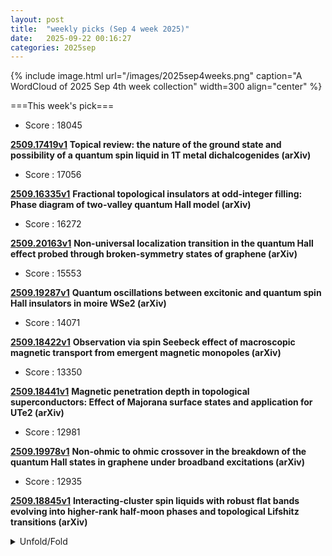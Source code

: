 ```yaml
---
layout: post
title:  "weekly picks (Sep 4 week 2025)"
date:   2025-09-22 00:16:27
categories: 2025sep
---
```


{% include image.html url="/images/2025sep4weeks.png" caption="A WordCloud of 2025 Sep 4th week collection" width=300 align="center" %}




===This week's pick===


* Score : 18045

**[2509.17419v1](https://arxiv.org/abs/2509.17419)** **Topical review: the nature of the ground state and possibility of a quantum spin liquid in 1T metal dichalcogenides (arXiv)**


* Score : 17056

**[2509.16335v1](https://arxiv.org/abs/2509.16335)** **Fractional topological insulators at odd-integer filling: Phase diagram of two-valley quantum Hall model (arXiv)**

* Score : 16272

**[2509.20163v1](https://arxiv.org/abs/2509.20163)** **Non-universal localization transition in the quantum Hall effect probed through broken-symmetry states of graphene (arXiv)**


* Score : 15553


**[2509.19287v1](https://arxiv.org/abs/2509.19287)** **Quantum oscillations between excitonic and quantum spin Hall insulators in moire WSe2 (arXiv)**


* Score : 14071

**[2509.18422v1](https://arxiv.org/abs/2509.18422)** **Observation via spin Seebeck effect of macroscopic magnetic transport from emergent magnetic monopoles (arXiv)**


* Score : 13350

**[2509.18441v1](https://arxiv.org/abs/2509.18441)** **Magnetic penetration depth in topological superconductors: Effect of Majorana surface states and application for UTe2 (arXiv)**

* Score : 12981

**[2509.19978v1](https://arxiv.org/abs/2509.19978)** **Non-ohmic to ohmic crossover in the breakdown of the quantum Hall states in graphene under broadband excitations (arXiv)**


* Score : 12935

**[2509.18845v1](https://arxiv.org/abs/2509.18845)** **Interacting-cluster spin liquids with robust flat bands evolving into higher-rank half-moon phases and topological Lifshitz transitions (arXiv)**


<details id="myDetails">
  <summary> Unfold/Fold </summary>
  {% capture markdowncontent %}




---
09/26



1. **[s41467-025-62978-2](https://www.nature.com/articles/s41467-025-62978-2)** Inverted shear-strain magnetoelastic coupling at the Fe/BaTiO<sub>3</sub> interface from polarised x-ray imaging (Nature Communications)

1. **[s41467-025-63196-6](https://www.nature.com/articles/s41467-025-63196-6)** Noise-induced quantum synchronization with entangled oscillations (Nature Communications)

1. **[s41467-025-63071-4](https://www.nature.com/articles/s41467-025-63071-4)** Nonreciprocal field theory for decision-making in multi-agent control systems (Nature Communications)

1. **[s41567-025-03031-3](https://www.nature.com/articles/s41567-025-03031-3)** Sub-picosecond topological phase transition in nonlinear exciton–polariton superlattices (Nature Physics)

1. **[s42005-025-02276-x](https://www.nature.com/articles/s42005-025-02276-x)** Anisotropic terahertz conductivity in antiferromagnet Weyl semimetal Mn<sub>3</sub>Sn epitaxial thin films (Communications Physics)

1. **[s42005-025-02288-7](https://www.nature.com/articles/s42005-025-02288-7)** Isotropic Dirac fermion and anomalous oscillator strength of the zeroth Landau level transition in LaAlSi (Communications Physics)

1. **[s42005-025-02281-0](https://www.nature.com/articles/s42005-025-02281-0)** Classical and quantum simulations of 1+1-dimensional Z2 gauge theory at finite temperature and density (Communications Physics)

1. **[s42005-025-02289-6](https://www.nature.com/articles/s42005-025-02289-6)** Numerical simulation methods for quantum sensing at parametric criticality (Communications Physics)

1. **[s41598-025-20530-8](https://www.nature.com/articles/s41598-025-20530-8)** Correction: The effect of compositional fluctuations in a liquid Fe–O alloy on the nucleation of Earth’s inner core (Scientific Reports)



1. **[chsq-ndzs](http://link.aps.org/doi/10.1103/chsq-ndzs)** Switchable Chern Insulators and Competing Quantum Phases in Rhombohedral Graphene Moiré Superlattices (PRL)

1. **[fjww-9pm3](http://link.aps.org/doi/10.1103/fjww-9pm3)** Thermal Transport in a 2D Amorphous Material (PRX)



1. **[2509.20431v1](https://arxiv.org/abs/2509.20431)** Multicriticality between Purely Gapless SPT Phases with Unitary Symmetry (arXiv)

1. **[2509.20435v1](https://arxiv.org/abs/2509.20435)** Disorder-induced fractionalization of pair density waves (arXiv)

1. **[2509.20436v1](https://arxiv.org/abs/2509.20436)** Ge as an ideal orbitronic platform: giant orbital Hall effect (arXiv)

1. **[2509.20462v1](https://arxiv.org/abs/2509.20462)** Anomalous Landau Levels in Inhomogeneous Fluxes and Emergent Supersymmetry (arXiv)

1. **[2509.20480v1](https://arxiv.org/abs/2509.20480)** Revisiting dissipation-driven phase transition in a Josephson junction (arXiv)

1. **[2509.20487v1](https://arxiv.org/abs/2509.20487)** Magnon-magnon coupling efficiency of eta=0.5 in weakly pinned synthetic antiferromagnets (arXiv)

1. **[2509.20498v1](https://arxiv.org/abs/2509.20498)** Quantum Coherence in a Maximally Hot Hubbard Chain (arXiv)

1. **[2509.20504v1](https://arxiv.org/abs/2509.20504)** Hot but Coherent: Doublons at Infinite Temperature in the Hubbard chain (arXiv)

1. **[2509.20569v1](https://arxiv.org/abs/2509.20569)** Classical and single photon memory devices based on polariton lasers (arXiv)

1. **[2509.20626v1](https://arxiv.org/abs/2509.20626)** Orbital magnetization and magnetic susceptibility of interacting electrons (arXiv)

1. **[2509.20647v1](https://arxiv.org/abs/2509.20647)** Quantum metric induced nonlinear thermal noise in PT-symmetric antiferromagnets (arXiv)

1. **[2509.20650v1](https://arxiv.org/abs/2509.20650)** Effect of C additives with 0.5% in weight on structural, optical and superconducting properties of Ta-Nb-Hf-Zr-Ti high entropy alloy films (arXiv)

1. **[2509.20727v1](https://arxiv.org/abs/2509.20727)** Distinct orbital contributions to electronic and magnetic structures in La4Ni3O10 (arXiv)

1. **[2509.20742v1](https://arxiv.org/abs/2509.20742)** Ambient-pressure superconductivity above 22 K in hole-doped YB2 (arXiv)

1. **[2509.20759v1](https://arxiv.org/abs/2509.20759)** Anomalous Quantum Relaxation in the Infinite Temperature Hubbard Chain (arXiv)

1. **[2509.20772v1](https://arxiv.org/abs/2509.20772)** Super-Solid phase in a U(2) symmetric S = 1 Magnet on the Triangular Lattice (arXiv)

1. **[2509.20782v1](https://arxiv.org/abs/2509.20782)** Field-resilient superconducting coplanar waveguide resonators made of Nb, NbTi, and NbTiN (arXiv)

1. **[2509.20834v1](https://arxiv.org/abs/2509.20834)** Nontrivial topology in one- and two-dimensional asymmetric systems with chiral boundary states (arXiv)

1. **[2509.20990v1](https://arxiv.org/abs/2509.20990)** Tracking spin qubit frequency variations over 912 days (arXiv)

1. **[2509.21034v1](https://arxiv.org/abs/2509.21034)** Luttinger surface and exchange splitting induced by ferromagnetic fluctuations (arXiv)

1. **[2509.21120v1](https://arxiv.org/abs/2509.21120)** Room-temperature superconductivity in ultra-thin carbon nanotube zeolite composites: a conventional or unconventional superconductor? (arXiv)

1. **[2509.21133v1](https://arxiv.org/abs/2509.21133)** Preformed Cooper Pairing and the Uncondensed Normal-State Component in Phase-Fluctuating Cuprate Superconductivity (arXiv)

1. **[2509.21215v1](https://arxiv.org/abs/2509.21215)** Spin band geometry drives intrinsic thermal spin magnetization and current (arXiv)

1. **[2509.21222v1](https://arxiv.org/abs/2509.21222)** Electronic crystals in layered materials (arXiv)

1. **[2509.20441v1](https://arxiv.org/abs/2509.20441)** Non-renormalisation of coupling constants from categorical symmetries in two dimensions (arXiv)

1. **[2509.20540v1](https://arxiv.org/abs/2509.20540)** Higher structure of non-invertible symmetries from Lagrangian descriptions (arXiv)

1. **[2509.20622v1](https://arxiv.org/abs/2509.20622)** Negative Charge Transfer: Ground State Precursor towards High Energy Batteries (arXiv)

1. **[2509.20687v1](https://arxiv.org/abs/2509.20687)** Intrinsic antiferromagnetic half-metal and topological phases in the ferrovalley states of the sliding bilayer altermagnets (arXiv)

1. **[2509.20765v1](https://arxiv.org/abs/2509.20765)** Uniaxial negative thermal expansion in a weak-itinerant-ferromagnetic phase of CoZr2H3.49 (arXiv)

1. **[2509.20879v1](https://arxiv.org/abs/2509.20879)** Nanoimprinted topological laser in the visible (arXiv)

1. **[2509.21303v1](https://arxiv.org/abs/2509.21303)** Topological nontrivial berry phase in altermagnet CrSb (arXiv)

1. **[2509.21315v1](https://arxiv.org/abs/2509.21315)** Hysteresis Measurements as a Diagnostic Tool: A Systematic Approach for Stability Benchmarking and Performance Projection of 2D-Materials-Based MOSFETs (arXiv)





---
09/25


1. **[s41586-025-09531-9](https://www.nature.com/articles/s41586-025-09531-9)** Industry-compatible silicon spin-qubit unit cells exceeding 99% fidelity (Nature)

1. **[s41586-025-09543-5](https://www.nature.com/articles/s41586-025-09543-5)** Low-overhead transversal fault tolerance for universal quantum computation (Nature)





1. **[x5cd-fbj8](http://link.aps.org/doi/10.1103/x5cd-fbj8)** Optical Lattice Quantum Simulator of Dynamics beyond Born-Oppenheimer (PRL)

1. **[zlqs-yc51](http://link.aps.org/doi/10.1103/zlqs-yc51)** Universal Kerr-Thermal Dynamics of Self-Injection-Locked Microresonator Dark Pulses (PRL)

1. **[6bjy-m2j4](http://link.aps.org/doi/10.1103/6bjy-m2j4)** Vibrational Modes and Particle Rearrangements in Sheared Quasi-Two-Dimensional Complex Plasmas (PRL)

1. **[r3zx-k97x](http://link.aps.org/doi/10.1103/r3zx-k97x)** Unified High-Pressure Phase-Transition Sequence in the f-Electron Metals: oF16→oF8 Transition in Terbium (PRL)

1. **[xxtf-98vs](http://link.aps.org/doi/10.1103/xxtf-98vs)** Spatially Resolved Vibronic Excitations of an Isolated Adsorbed Organometallic Complex via Multiple Tunneling Channels (PRL)

1. **[4kyt-jj6w](http://link.aps.org/doi/10.1103/4kyt-jj6w)** Carrier Localization and Spontaneous Formation of Two-Dimensional Polarization Domain in Halide Perovskites (PRL)

1. **[z8yx-yzdh](http://link.aps.org/doi/10.1103/z8yx-yzdh)** Self-Reconstruction of Order Parameter in Spin-Triplet Superconductor UTe2 (PRL)

1. **[zfmh-rjzc](http://link.aps.org/doi/10.1103/zfmh-rjzc)** Band Renormalization, Quarter Metals, and Chiral Superconductivity in Rhombohedral Tetralayer Graphene (PRL)

1. **[rc31-5hl9](http://link.aps.org/doi/10.1103/rc31-5hl9)** Simulating the Two-Dimensional t−J Model at Finite Doping with Neural Quantum States (PRL)

1. **[9tq1-37j1](http://link.aps.org/doi/10.1103/9tq1-37j1)** Observation of Embedded Topology in a Trivial Bulk via Projective Crystal Symmetry (PRL)

1. **[dvbq-9z5f](http://link.aps.org/doi/10.1103/dvbq-9z5f)** Thermal Spin Wave Noise as a Probe for the Dzyaloshinskii-Moriya Interaction (PRL)

1. **[dpfl-12st](http://link.aps.org/doi/10.1103/dpfl-12st)** Two-Dopant Origin of Competing Stripe and Pair Formation in Hubbard and t−J Models (PRX)

1. **[fw62-j2n9](http://link.aps.org/doi/10.1103/fw62-j2n9)** Diagnosing quantum many-body chaos in non-Hermitian quantum spin chain via Krylov complexity (PRR)

1. **[l53n-2kg1](http://link.aps.org/doi/10.1103/l53n-2kg1)** Transient state dynamics of <i>Chlamydomonas reinhardtii</i> cells during phototaxis (PRR)


1. **[2509.19320v1](https://arxiv.org/abs/2509.19320)** Introduction to some of the simplest topological phases of matter (arXiv)

1. **[2509.19433v1](https://arxiv.org/abs/2509.19433)** Unifying framework for non-Hermitian and Hermitian topology in driven-dissipative systems (arXiv)

1. **[2509.19436v1](https://arxiv.org/abs/2509.19436)** Dynamical correlation effects in twisted bilayer graphene under strain and lattice relaxation (arXiv)

1. **[2509.19437v1](https://arxiv.org/abs/2509.19437)** Quantum Dynamics of Electron Scattering from Skyrmions (arXiv)

1. **[2509.19440v1](https://arxiv.org/abs/2509.19440)** There and Back Again: A Gauging Nexus between Topological and Fracton Phases (arXiv)

1. **[2509.19483v1](https://arxiv.org/abs/2509.19483)** Electrical detection of magnons with nanoscale magnetic tunnel junctions (arXiv)

1. **[2509.19498v1](https://arxiv.org/abs/2509.19498)** Ramp Josephson junctions of Al/Ti/Sr2RuO4: Observation of single-domain quantum oscillations and the detection of chiral edge current (arXiv)

1. **[2509.19537v1](https://arxiv.org/abs/2509.19537)** Rapid Autotuning of a SiGe Quantum Dot into the Single-Electron Regime with Machine Learning and RF-Reflectometry FPGA-Based Measurements (arXiv)

1. **[2509.19582v1](https://arxiv.org/abs/2509.19582)** Strain-tunable anomalous Hall effect in hexagonal MnTe (arXiv)

1. **[2509.19634v1](https://arxiv.org/abs/2509.19634)** Knight shift measurements probing Fermi surface changes under pressure in CeRhIn5 (arXiv)

1. **[2509.19675v1](https://arxiv.org/abs/2509.19675)** Quantum criticality in cuprate superconductors revealed by optical conductivity measurement (arXiv)

1. **[2509.19684v1](https://arxiv.org/abs/2509.19684)** Hybridization gap and f-electron effect evolutions with Cd- and Sn-doping in CeCoIn5 via infrared spectroscopy (arXiv)

1. **[2509.19697v1](https://arxiv.org/abs/2509.19697)** Roles of Fe-ion irradiation on MgB2 thin films: Structural, superconducting, and optical properties (arXiv)

1. **[2509.19704v1](https://arxiv.org/abs/2509.19704)** Holographic Aspects of Dynamical Mean-Field Theory (arXiv)

1. **[2509.19706v1](https://arxiv.org/abs/2509.19706)** Harmonic and Subharmonic Magnon Generation in a Surface Acoustic Wave Resonator (arXiv)

1. **[2509.19735v1](https://arxiv.org/abs/2509.19735)** Projective crystal symmetry and topological phases (arXiv)

1. **[2509.19741v1](https://arxiv.org/abs/2509.19741)** Domain wall skyrmion-based magnonic crystal (arXiv)

1. **[2509.19764v1](https://arxiv.org/abs/2509.19764)** A General Many-Body Perturbation Framework for Moire Systems: Application to Rhombohedral Pentalayer Graphene/hBN Heterostructures (arXiv)

1. **[2509.19796v1](https://arxiv.org/abs/2509.19796)** Grand thermodynamic potential in a two-band unconventional superconductor (arXiv)

1. **[2509.19825v1](https://arxiv.org/abs/2509.19825)** Z2 topological invariant in three-dimensional PT- and PC-symmetric class CI band structures (arXiv)

1. **[2509.19904v1](https://arxiv.org/abs/2509.19904)** Ab initio investigation on structural stability and phonon-mediated superconductivity in 2D-hydrogenated M2X (M= Mo, V, Zr; X=C, N) MXene monolayer (arXiv)

1. **[2509.19907v1](https://arxiv.org/abs/2509.19907)** Theoretical prediction of Structural Stability and Superconductivity in Janus Ti2CSH MXene (arXiv)


1. **[2509.19992v1](https://arxiv.org/abs/2509.19992)** Breakdown of symmetry constraint in Floquet topological superconductor (arXiv)

1. **[2509.20054v1](https://arxiv.org/abs/2509.20054)** Generalized Li-Haldane Correspondence in Critical Free-Fermion Systems (arXiv)


1. **[2509.20188v1](https://arxiv.org/abs/2509.20188)** Solution of the Anderson chain with two-particle hybridization of localized and itinerant electrons (arXiv)

1. **[2509.20199v1](https://arxiv.org/abs/2509.20199)** Random singlet physics in the S = 1/2 pyrochlore antiferromagnet NaCdCu2F7 (arXiv)

1. **[2509.20224v1](https://arxiv.org/abs/2509.20224)** Inelastic scattering and transient localization from coupling to two-level systems (arXiv)

1. **[2509.20243v1](https://arxiv.org/abs/2509.20243)** Effects of correlated hopping on thermoelectric response of a quantum dot strongly coupled to ferromagnetic leads (arXiv)

1. **[2509.20298v1](https://arxiv.org/abs/2509.20298)** What causes the variation in superconducting properties of UTe2? (arXiv)

1. **[2509.20337v1](https://arxiv.org/abs/2509.20337)** Spin-polaron fingerprints in the optical conductivity of iridates (arXiv)

1. **[2509.17378v1](https://arxiv.org/abs/2509.17378)** Magnetically Enhanced Thermoelectric Effect Driven by Martensitic Transformation in the Weak Itinerant Ferromagnet Co2NbSn (arXiv)

1. **[2509.17515v1](https://arxiv.org/abs/2509.17515)** Chern classes of the multilayer fractional quantum Hall bundle on Riemann surfaces (arXiv)

1. **[2509.19807v1](https://arxiv.org/abs/2509.19807)** Intrinsic defect intolerance in the ultra-pure metal PtSn4 (arXiv)

1. **[2509.19818v1](https://arxiv.org/abs/2509.19818)** The orbital-driven topological phase transition and planar Hall responses in ternary tellurides Weyl semi-metals (arXiv)

1. **[2509.20014v1](https://arxiv.org/abs/2509.20014)** How to Identify Suitable Gate Dielectrics for Transistors based on Two-Dimensional Semiconductors (arXiv)

1. **[2509.20078v1](https://arxiv.org/abs/2509.20078)** Hierarchy of timescales in a disordered spin-1/2 XX ladder (arXiv)

1. **[2509.20142v1](https://arxiv.org/abs/2509.20142)** Single crystal growth, structural and physical properties, and absence of a charge density wave in Ti0.85Fe6Ge6 (arXiv)

1. **[2509.20156v1](https://arxiv.org/abs/2509.20156)** Unveiling the magnetic behavior of C3N4 2D material by defect creation, defect passivation, and transition metal adsorption (arXiv)

1. **[2509.20258v1](https://arxiv.org/abs/2509.20258)** Fidelity zeros and Lee-Yang theory of quantum phase transitions (arXiv)

1. **[2509.20352v1](https://arxiv.org/abs/2509.20352)** Superfluid-Mott transition in a frustrated triangular optical lattice (arXiv)



---
09/24


1. **[3m3j-ds18](http://link.aps.org/doi/10.1103/3m3j-ds18)** Accurate Gauge-Invariant Tensor-Network Simulations for Abelian Lattice Gauge Theory in (2+1)D: Ground-State and Real-Time Dynamics (PRL)

1. **[q87n-5xhz](http://link.aps.org/doi/10.1103/q87n-5xhz)** Trotterization is Substantially Efficient for Low-Energy States (PRL)

1. **[v4x6-2dzs](http://link.aps.org/doi/10.1103/v4x6-2dzs)** Quantum-Optimal Frequency Estimation of Stochastic ac Fields (PRL)





1. **[mg61-gw93](http://link.aps.org/doi/10.1103/mg61-gw93)** Superfluid Density in Linear Response Theory: Pulsar Glitches from the Inner Crust of Neutron Stars (PRL)

1. **[xcxr-sm9c](http://link.aps.org/doi/10.1103/xcxr-sm9c)** Unraveling Dicke Superradiant Decay with Separable Coherent Spin States (PRL)

1. **[6jfy-cv89](http://link.aps.org/doi/10.1103/6jfy-cv89)** Revealing Band-Hybrid Cooper Pairs on the Surface of a Superconductor with Spin-Orbit Coupling (PRL)

1. **[pllk-n4h3](http://link.aps.org/doi/10.1103/pllk-n4h3)** Brillouin Platycosms and Topological Phases (PRL)

1. **[n4g1-m8s8](http://link.aps.org/doi/10.1103/n4g1-m8s8)** Revealing non-Markovian Kondo transport with waiting time distributions (PRR)

1. **[qyfz-zw2x](http://link.aps.org/doi/10.1103/qyfz-zw2x)** Quantum non-Gaussian high Fock states of light pulses and their superpositions (PRR)

1. **[zj4b-17bm](http://link.aps.org/doi/10.1103/zj4b-17bm)** Topological operations around exceptional points via shortcuts to adiabaticity (PRR)

1. **[l3xp-yrrv](http://link.aps.org/doi/10.1103/l3xp-yrrv)** Solitons, chaos, and quantum phenomena: A deterministic approach to the Schrödinger equation (PRR)

1. **[ltz6-gqk4](http://link.aps.org/doi/10.1103/ltz6-gqk4)** Spectral study of the lateral trace-space of laser-driven proton beams (PRR)

1. **[dtk9-xv6n](http://link.aps.org/doi/10.1103/dtk9-xv6n)** Ultrafast charge separation induced by a uniform field in graphene nanoribbons (PRRL)


1. **[2509.18238v1](https://arxiv.org/abs/2509.18238)** Origin of pressure-induced anomalies in the nodal-line ferrimagnet Mn3Si2Te6 (arXiv)

1. **[2509.18247v1](https://arxiv.org/abs/2509.18247)** SU(4) Kondo Lattice in Semiconductor Moire Materials (arXiv)

1. **[2509.18256v1](https://arxiv.org/abs/2509.18256)** Obtaining the Spectral Function of Moire Graphene Heavy-Fermions Using Iterative Perturbation Theory (arXiv)

1. **[2509.18265v1](https://arxiv.org/abs/2509.18265)** Instability of Laughlin FQH liquids into gapless power-law correlated states with continuous exponents in ideal Chern bands: rigorous results from plasma mapping (arXiv)

1. **[2509.18267v1](https://arxiv.org/abs/2509.18267)** Structures of group-15 elemental solids from an effective boundary theory (arXiv)

1. **[2509.18317v1](https://arxiv.org/abs/2509.18317)** The Frenkel line and the pseudogap: an analogy between classical and electronic fluids (arXiv)

1. **[2509.18332v1](https://arxiv.org/abs/2509.18332)** Interplay of Rashba and valley-Zeeman splittings in weak localization of spin-orbit coupled graphene (arXiv)

1. **[2509.18363v1](https://arxiv.org/abs/2509.18363)** Spin currents in crystals with spin-orbit coupling: multi-band effects in an effective Hamiltonian formalism (arXiv)

1. **[2509.18398v1](https://arxiv.org/abs/2509.18398)** Incommensurate magnetic order drives singular angular magnetoresistance in a Weyl semimetal (arXiv)



1. **[2509.18432v1](https://arxiv.org/abs/2509.18432)** Generation of pure, spin polarized, and unpolarized charge currents at the few cycle limit of circularly polarized light (arXiv)

1. **[2509.18438v1](https://arxiv.org/abs/2509.18438)** Localized Excitons and Landau-Level Mixing in Time-Reversal Symmetric Pairs of Chern Bands (arXiv)

1. **[2509.18441v1](https://arxiv.org/abs/2509.18441)** Magnetic penetration depth in topological superconductors: Effect of Majorana surface states and application for UTe2 (arXiv)

1. **[2509.18453v1](https://arxiv.org/abs/2509.18453)** Influence of La-doping on the magnetic properties of the two-dimensional spin-gapped system SrCu2(BO3)2 (arXiv)

1. **[2509.18524v1](https://arxiv.org/abs/2509.18524)** Direct measurement of coherent nodal and antinodal dynamics in underdoped Bi-2212 (arXiv)

1. **[2509.18539v1](https://arxiv.org/abs/2509.18539)** Strain-Tuned Optical Properties of a Two-Dimensional Hexagonal Lattice: Exploiting Saddle Degrees of Freedom and Saddle Filtering Effects (arXiv)

1. **[2509.18563v1](https://arxiv.org/abs/2509.18563)** Exceptional-point-induced dynamic sensitivity to particle-number parity (arXiv)

1. **[2509.18781v1](https://arxiv.org/abs/2509.18781)** Signature of chiral superconducting order parameter evidenced in mesoscopic superconductors (arXiv)

1. **[2509.18828v1](https://arxiv.org/abs/2509.18828)** Complex Frequency Fingerprint: Interacting Driven Non-Hermitian Skin Effect (arXiv)


1. **[2509.18867v1](https://arxiv.org/abs/2509.18867)** Spectroscopic Evidence for Electron-Boson Coupling in Half-metallic CrO2 (arXiv)

1. **[2509.18922v1](https://arxiv.org/abs/2509.18922)** Ultrasound response to time-reversal symmetry breaking below the superconducting phase transition (arXiv)

1. **[2509.18939v1](https://arxiv.org/abs/2509.18939)** Disorder-driven magnetic duality in the spin-1/2 system ktenasite, Cu2.7Zn2.3(SO4)2(OH)6.6H2O (arXiv)

1. **[2509.18952v1](https://arxiv.org/abs/2509.18952)** Intrinsic-perturbation induced anomalous higher-order boundary states in non-Hermitian systems (arXiv)

1. **[2509.19031v1](https://arxiv.org/abs/2509.19031)** Angular momentum of vortex-core Majorana zero modes (arXiv)

1. **[2509.19075v1](https://arxiv.org/abs/2509.19075)** Layer controlled orbital selective Mott transition in monolayer nickelate (arXiv)

1. **[2509.19137v1](https://arxiv.org/abs/2509.19137)** Re-emergent superconducting state with broken time-reversal symmetry under uniaxial stress (arXiv)

1. **[2509.19149v1](https://arxiv.org/abs/2509.19149)** Thermoelectric quantum oscillations and Zeeman splitting in topological Dirac semimetal BaAl4 (arXiv)

1. **[2509.19190v1](https://arxiv.org/abs/2509.19190)** Orbital-Selective Band Structure Evolution in BaFe2-xMxAs2 (M = Cr, Co, Cu, Ru and Mn) Probed by Polarization-Dependent ARPES (arXiv)

1. **[2509.19255v1](https://arxiv.org/abs/2509.19255)** High temperature superconductivity with giant pressure effect in 3D networks of boron doped ultra-thin carbon nanotubes in the pores of ZSM-5 zeolite (arXiv)

1. **[2509.19262v1](https://arxiv.org/abs/2509.19262)** Photo-Induced Enhancement of Critical Temperature in a Phase Competing Spin-Fermion System (arXiv)



1. **[2509.18248v1](https://arxiv.org/abs/2509.18248)** Localization and topological signatures under periodic twisting (arXiv)

1. **[2509.18255v1](https://arxiv.org/abs/2509.18255)** Bootstrapping transport in the Drude-Kadanoff-Martin model (arXiv)

1. **[2509.18324v1](https://arxiv.org/abs/2509.18324)** Chiral Color Code : Single-shot error correction for exotic topological order (arXiv)

1. **[2509.18409v1](https://arxiv.org/abs/2509.18409)** Er_Al:Al2O3 for Telecom-Band Photonics: Electronic Structure and Optical Properties (arXiv)

1. **[2509.18500v1](https://arxiv.org/abs/2509.18500)** A scalable route to first-order response properties with correlated sampling phaseless auxiliary-field quantum Monte Carlo (arXiv)

1. **[2509.18549v1](https://arxiv.org/abs/2509.18549)** Optical properties of RCd3P3 (R: Ce or La) compounds: Insulator-metal transition induced by displacement of atoms in the unit cell (arXiv)

1. **[2509.18590v1](https://arxiv.org/abs/2509.18590)** Large Anomalous and Topological Hall Effect and Nernst Effect in a Dirac Kagome Magnet Fe3Ge (arXiv)

1. **[2509.18737v1](https://arxiv.org/abs/2509.18737)** Overcoming limitations on gate fidelity in noisy static exchange-coupled surface qubits (arXiv)

1. **[2509.18966v1](https://arxiv.org/abs/2509.18966)** Non-Lagrangian phases of matter from Wilsonian renormalization of 3D Wess-Zumino-Witten theory on Stiefel manifolds (arXiv)

1. **[2509.19036v1](https://arxiv.org/abs/2509.19036)** Quantum-electrodynamical time-dependent density functional theory description of molecules in optical cavities (arXiv)

1. **[2509.19205v1](https://arxiv.org/abs/2509.19205)** First principles band structure of interacting phosphorus and boron/aluminum delta-doped layers in silicon (arXiv)

1. **[2509.19223v1](https://arxiv.org/abs/2509.19223)** Non-equilibrium Dynamics of Two-level Systems directly after Cryogenic Alternating Bias (arXiv)






---
09/23





1. **[s41563-025-02355-y](https://www.nature.com/articles/s41563-025-02355-y)** Structural constraint integration in a generative model for the discovery of quantum materials (Nature Materials)





1. **[jy3v-wkcb](http://link.aps.org/doi/10.1103/jy3v-wkcb)** Universal Bounds for Quantum Metrology in the Presence of Correlated Noise (PRL)

1. **[7lwk-m5yb](http://link.aps.org/doi/10.1103/7lwk-m5yb)** Emergence of Unitarity and Locality from Hidden Zeros at One-Loop Order (PRL)



1. **[5nns-xkt4](http://link.aps.org/doi/10.1103/5nns-xkt4)** Precision Measurement of Spin-Dependent Dipolar Splitting in ^6Li p-Wave Feshbach Resonances (PRL)

1. **[5v2w-yg7v](http://link.aps.org/doi/10.1103/5v2w-yg7v)** Spontaneous Emission Decay and Excitation in Photonic Time Crystals (PRL)

1. **[jnzl-r8rm](http://link.aps.org/doi/10.1103/jnzl-r8rm)** New Pathway to Impact Ionization in a Photoexcited One-Dimensional Ionic Hubbard Model (PRL)

1. **[hd1p-rdyc](http://link.aps.org/doi/10.1103/hd1p-rdyc)** Robust Triple-<b>q</b> Magnetic Order with Trainable Spin Vorticity in Na2Co2TeO6 (PRL)

1. **[hpmq-rnh4](http://link.aps.org/doi/10.1103/hpmq-rnh4)** Large Magnetoresistance in an Electrically Tunable van der Waals Antiferromagnet (PRL)

1. **[y5pn-5ynd](http://link.aps.org/doi/10.1103/y5pn-5ynd)** Super-Resolved Anomalous Diffusion: Deciphering the Joint Distribution of Anomalous Exponent and Diffusion Coefficient (PRL)

1. **[Physics.18.161](http://link.aps.org/doi/10.1103/Physics.18.161)** Controlling Light Emission with Photonic Time Crystals (Physics)

1. **[hcz4-nv2y](http://link.aps.org/doi/10.1103/hcz4-nv2y)** Quantum circuit compilation with quantum computers (PRR)

1. **[cmm4-hxl8](http://link.aps.org/doi/10.1103/cmm4-hxl8)** Orbital-angular-momentum-enhanced laser absorption and neutron generation (PRRL)

1. **[h5sd-v51h](http://link.aps.org/doi/10.1103/h5sd-v51h)** Quasi-two-dimensional spin helix and magnon-induced singularity in twisted bilayer graphene (PRRL)

1. **[x3x7-s32f](http://link.aps.org/doi/10.1103/x3x7-s32f)** Triboelectric charge transfer theory driven by thermoelectric effect (PRRL)



1. **[2509.16309v1](https://arxiv.org/abs/2509.16309)** Asymptotically exact solution of the non-Hermitian disordered interacting Hatano-Nelson chain (arXiv)

1. **[2509.16312v1](https://arxiv.org/abs/2509.16312)** Berry Trashcan With Short Range Attraction:Exact p_x+i p_y Superconductivity in Rhombohedral Graphene (arXiv)



1. **[2509.16350v1](https://arxiv.org/abs/2509.16350)** Spin and Orbital Rashba response in ferroelectric polarized PtSe2/MoSe2/LiNbO3 heterostructures (arXiv)

1. **[2509.16387v1](https://arxiv.org/abs/2509.16387)** The physics of superconductor-ferromagnet hybrid structures (arXiv)

1. **[2509.16408v1](https://arxiv.org/abs/2509.16408)** Superconducting Dome in Ionic Liquid Gated Homoepitaxial Strontium Titanate Thin Films (arXiv)

1. **[2509.16493v1](https://arxiv.org/abs/2509.16493)** Joint commensuration in moire charge-order superlattices drives shear topological defects (arXiv)

1. **[2509.16511v1](https://arxiv.org/abs/2509.16511)** Gate-tunable chiral spin mode in WSe2/WS2 moire superlattices (arXiv)

1. **[2509.16540v1](https://arxiv.org/abs/2509.16540)** Positive magnetoconductance in SrVO3 double quantum wells with a magnetic EuTiO3 barrier (arXiv)

1. **[2509.16562v1](https://arxiv.org/abs/2509.16562)** Bulk-edge coulping induced by a moving impurity (arXiv)

1. **[2509.16703v1](https://arxiv.org/abs/2509.16703)** Much ado about MOFs: Metal-Organic-Frameworks as Quantum Materials (arXiv)

1. **[2509.16708v1](https://arxiv.org/abs/2509.16708)** The Su-Schrieffer-Heeger model on a one-dimensional lattice: Analytical wave functions of topological edge states (arXiv)

1. **[2509.16747v1](https://arxiv.org/abs/2509.16747)** \Delta_T Noise as a Robust Diagnostic for Chiral, Helical and Trivial Edge Modes (arXiv)

1. **[2509.16763v1](https://arxiv.org/abs/2509.16763)** Low-Noise Nanoscale Vortex Sensor for Out-of-Plane Magnetic Field Detection (arXiv)

1. **[2509.16867v1](https://arxiv.org/abs/2509.16867)** Tunneling magnetoresistance in a junction made of X-wave magnets with X=p,d,f,g,i (arXiv)

1. **[2509.16884v1](https://arxiv.org/abs/2509.16884)** Spin Seebeck effect in two-sublattice ferrimagnets in the vicinity of T_rm C (arXiv)

1. **[2509.16934v1](https://arxiv.org/abs/2509.16934)** Radio-Frequency Detection of Fabry-Perot Interference and Quantum Capacitance in Long-Channel Three-Dimensional Dirac Semimetal Cd3As2 Nanowires (arXiv)

1. **[2509.17023v1](https://arxiv.org/abs/2509.17023)** Magnetic Frustration in CuYbSe2: an Yb-Based Triangular Lattice Selenide (arXiv)

1. **[2509.17113v1](https://arxiv.org/abs/2509.17113)** Third-order quantum phase transitions of bosonic non-Abelian fractional quantum Hall states (arXiv)

1. **[2509.17135v1](https://arxiv.org/abs/2509.17135)** Probing the quantum metric of 3D topological insulators (arXiv)

1. **[2509.17144v1](https://arxiv.org/abs/2509.17144)** Quantum sensing of arbitrary magnetic signals with molecular spins (arXiv)

1. **[2509.17272v1](https://arxiv.org/abs/2509.17272)** THz electrodynamics and superconducting energy scales of ZrN thin films (arXiv)

1. **[2509.17362v1](https://arxiv.org/abs/2509.17362)** Universal Scaling Functions of the Gruneisen Ratio near Quantum Critical Points (arXiv)

1. **[2509.17368v1](https://arxiv.org/abs/2509.17368)** Interplay of interlayer distance and in-plane lattice relaxations in encapsulated twisted bilayers (arXiv)



1. **[2509.17467v1](https://arxiv.org/abs/2509.17467)** Electronic-correlation-assisted charge stripe order in a Kagome superconductor (arXiv)

1. **[2509.17501v1](https://arxiv.org/abs/2509.17501)** Same-group element replacement enhances superconductivity in clathrate-like YH4 (arXiv)

1. **[2509.17517v1](https://arxiv.org/abs/2509.17517)** Magnetic flux controlled current phase relationship in double Quantum Dot Josephson junction (arXiv)

1. **[2509.17611v1](https://arxiv.org/abs/2509.17611)** Deciphering the dynamics of the light-induced phase transition in VO2 (arXiv)

1. **[2509.17617v1](https://arxiv.org/abs/2509.17617)** The van der Waals Gap: a Hidden Showstopper in Semiconductor Device Scaling (arXiv)

1. **[2509.17648v1](https://arxiv.org/abs/2509.17648)** Emergent Composite Particles from the Universal Exact Identities in Quantum Many-Body Systems with Generic Bilinear Interactions (arXiv)

1. **[2509.17817v1](https://arxiv.org/abs/2509.17817)** Breaking of Time-Reversal Symmetry and Onsager Reciprocity in Chiral Molecule Interfacd with an Environment (arXiv)

1. **[2509.17840v1](https://arxiv.org/abs/2509.17840)** The promise of high-resolution valence band RIXS at the actinide M4,5-edges (arXiv)

1. **[2509.17975v1](https://arxiv.org/abs/2509.17975)** Optimal local basis truncation of lattice quantum many-body systems (arXiv)

1. **[2509.18098v1](https://arxiv.org/abs/2509.18098)** Electronic structure and optical signatures of highly-doped graphene (arXiv)

1. **[2509.16361v1](https://arxiv.org/abs/2509.16361)** Observation of mirror-odd and mirror-even spin texture in ultra-thin epitaxially-strained RuO2 films (arXiv)

1. **[2509.16555v1](https://arxiv.org/abs/2509.16555)** Universality Classes of delocalization-localization transitions in Chiral Symplectic Class (arXiv)

1. **[2509.16751v1](https://arxiv.org/abs/2509.16751)** Navigating entanglement via Ruderman-Kittel-Kasuya-Yosida exchange: Snake, bouncing, boundary-residing, pulse, and damping-stabilized time-frozen trajectories (arXiv)

1. **[2509.16758v1](https://arxiv.org/abs/2509.16758)** Error stabilized logical qubits in qudit generalizations of the monitored Kitaev model (arXiv)

1. **[2509.17320v1](https://arxiv.org/abs/2509.17320)** Beyond Fresnel Wave Surfaces: Off-Shell Photonic Density of States and Near-Fields in Isotropy-Broken Materials with Loss or Gain (arXiv)

1. **[2509.17414v1](https://arxiv.org/abs/2509.17414)** Dimensionality effect on exceptional fermionic superfluidity with spin-dependent asymmetric hopping (arXiv)

1. **[2509.17417v1](https://arxiv.org/abs/2509.17417)** Stabilizer Renyi Entropy and its Transition in the Coupled Sachdev-Ye-Kitaev Model (arXiv)

1. **[2509.17473v1](https://arxiv.org/abs/2509.17473)** Entanglement manifestation of knot topology in a non-Hermitian lattice (arXiv)

1. **[2509.17903v1](https://arxiv.org/abs/2509.17903)** Noise Protected Logical Qubit in a Open Chain of Superconducting Qubits with Ultrastrong Interactions (arXiv)

1. **[2509.18023v1](https://arxiv.org/abs/2509.18023)** Open-system quantum many-body scars: a theory (arXiv)

1. **[2509.18036v1](https://arxiv.org/abs/2509.18036)** Detection of long-range coherence in driven hot atomic vapors by spin noise spectroscopy (arXiv)

1. **[2509.18038v1](https://arxiv.org/abs/2509.18038)** Tuning Magnetic and Electronic Properties of Double Perovskite La2CoIr1-xTixO6 (arXiv)

1. **[2509.18074v1](https://arxiv.org/abs/2509.18074)** Thermal field theory correlators in the large-N limit and the spectral duality relation (arXiv)

1. **[2509.18075v1](https://arxiv.org/abs/2509.18075)** Pseudogap in a Fermi-Hubbard quantum simulator (arXiv)







---
09/22

1. **[2509.15268v1](https://arxiv.org/abs/2509.15268)** Quantum oscillations in two-dimensional hole gases with competing cyclotron and Zeeman energy (arXiv)

1. **[2509.15287v1](https://arxiv.org/abs/2509.15287)** Electrodynamics of carbon nanotubes with non-local surface conductivity (arXiv)

1. **[2509.15288v1](https://arxiv.org/abs/2509.15288)** Absence of Andreev Bound States in Noncentrosymmetric Superconductor PbTaSe2 under Hydrostatic Pressures (arXiv)

1. **[2509.15300v1](https://arxiv.org/abs/2509.15300)** Electronic Crystal Phases in the Presence of Non-Uniform Berry Curvature and Tunable Berry Flux: The lambda_N-Jellium model (arXiv)

1. **[2509.15327v1](https://arxiv.org/abs/2509.15327)** Higgs mode in superconducting Titanium nanostructures (arXiv)

1. **[2509.15352v1](https://arxiv.org/abs/2509.15352)** Absence of skewness in the voltage fluctuations of a tunnel junction in the quantum regime (arXiv)

1. **[2509.15418v1](https://arxiv.org/abs/2509.15418)** Forster transfer between quantum dots in a shared phonon environment: An exact approach, revealing the role of pure dephasing (arXiv)

1. **[2509.15488v1](https://arxiv.org/abs/2509.15488)** Symmetries and dynamics of quantum Hall bulk anyons in quadratic potentials (arXiv)

1. **[2509.15511v1](https://arxiv.org/abs/2509.15511)** Magnetoelastic Coupling-Driven Chiral Spin Textures: A Skyrmion-Antiskyrmion-Like Array (arXiv)

1. **[2509.15525v1](https://arxiv.org/abs/2509.15525)** Evidence for Half-Quantized Chiral Edge Current in a C = 1/2 Parity Anomaly State (arXiv)

1. **[2509.15539v1](https://arxiv.org/abs/2509.15539)** Improving Spectral Resolution from Real-time Evolution for Correlated Systems (arXiv)

1. **[2509.15604v1](https://arxiv.org/abs/2509.15604)** Spin-Orbital Altermagnetism (arXiv)

1. **[2509.15665v1](https://arxiv.org/abs/2509.15665)** Correlation Effects on Magnetic Structure and Lattice Dynamics of LaMn7O12: A First-Principles Study (arXiv)

1. **[2509.15708v1](https://arxiv.org/abs/2509.15708)** Terahertz radiation induced attractive-repulsive Fermi polaron conversion in transition metal dichalcogenide monolayers (arXiv)

1. **[2509.15823v1](https://arxiv.org/abs/2509.15823)** A heat-resilient hole spin qubit in silicon (arXiv)

1. **[2509.15835v1](https://arxiv.org/abs/2509.15835)** Novel Quantum Spin Liquid states in the S = 1/2 three-dimensional compound Y3Cu2Sb3O14 (arXiv)

1. **[2509.15983v1](https://arxiv.org/abs/2509.15983)** Giant shot noise in superconductor/ferromagnet junctions with orbital-symmetry-controlled spin-orbit coupling (arXiv)

1. **[2509.15996v1](https://arxiv.org/abs/2509.15996)** Non-Fermi liquid behaviour of CDW instabilities in fractionally-filled moire flatbands (arXiv)

1. **[2509.16109v1](https://arxiv.org/abs/2509.16109)** Nonreciprocal plasmons in one-dimensional carbon nanostructures (arXiv)

1. **[2509.16199v1](https://arxiv.org/abs/2509.16199)** Classical and Quantum theory of magnonic and magnetoelastic nonlinear dynamics in continuum geometries (arXiv)

1. **[2509.14329v1](https://arxiv.org/abs/2509.14329)** Generation of Volume-Law Entanglement by Local-Measurement-Only Quantum Dynamics (arXiv)

1. **[2509.15465v1](https://arxiv.org/abs/2509.15465)** Topology and Spectral Entanglement in Cavity-Mediated Photon Scattering (arXiv)

1. **[2509.15483v1](https://arxiv.org/abs/2509.15483)** Dispersion Relations in Two- and Three-Dimensional Quantum Systems (arXiv)

1. **[2509.15644v1](https://arxiv.org/abs/2509.15644)** Intrinsic Berry Curvature Driven Anomalous Hall and Nernst Effect in Co2MnSn (arXiv)

1. **[2509.15731v1](https://arxiv.org/abs/2509.15731)** Quantum Metric Corrections to Liouville's Theorem and Chiral Kinetic Theory (arXiv)

1. **[2509.15771v1](https://arxiv.org/abs/2509.15771)** Unveiling Excitonic Insulator Signatures in Ta2NiSe5 (arXiv)

1. **[2509.15894v1](https://arxiv.org/abs/2509.15894)** Zak Phase Dislocations in Trimer Lattices (arXiv)

1. **[2509.16036v1](https://arxiv.org/abs/2509.16036)** Exact Relation Between Wehrl-Renyi Entropy and Many-Body Entanglement (arXiv)

1. **[2509.16200v1](https://arxiv.org/abs/2509.16200)** Exploring confinement transitions in Z2 lattice gauge theories with dipolar atoms beyond one dimension (arXiv)






  {% endcapture %}
  {{ markdowncontent | markdownify }}
 </details>

<style>
  details {
    margin: 10px 0;
  }
  summary {
    cursor: pointer;
  }
</style>



<script>
  // Wait for the DOM to be fully loaded
  document.addEventListener('DOMContentLoaded', () => {
    const details = document.getElementById('myDetails');

    // Restore the state from localStorage
    if (localStorage.getItem('detailsOpen') === 'true') {
      details.setAttribute('open', '');
    }

    // Save the state when the details element is toggled
    details.addEventListener('toggle', () => {
      localStorage.setItem('detailsOpen', details.open);
    });
  });
</script>